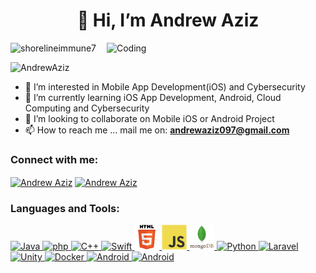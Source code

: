 # <h1 align="center">👋 Hi, I’m Andrew Aziz</h1>

<!-- <img align="right" alt="Coding" width="250" src="https://user-images.githubusercontent.com/74116427/220767152-3953ea82-ea2e-4c3f-8ff5-9e36cb276ec6.gif"> -->

<img align="right" alt="Coding" width="350" src="https://user-images.githubusercontent.com/74116427/221381631-002496d5-cbea-47d2-a9a7-a3d33ce31cb5.gif">

![shorelineimmune7](https://user-images.githubusercontent.com/74116427/226705210-945997c9-3244-47a5-9c53-fc72b3d6ca49.png)

<p align="left"><img src="https://komarev.com/ghpvc/?username=Andrewaziz99&label=Profile%20views&color=0e75b6&style=flat" alt="AndrewAziz"/> </p>

- 👀 I’m interested in Mobile App Development(iOS) and Cybersecurity
- 🌱 I’m currently learning iOS App Development, Android, Cloud Computing and Cybersecurity
- 💞️ I’m looking to collaborate on Mobile iOS or Android Project
- 📫 How to reach me ... mail me on: **andrewaziz097@gmail.com**


<h3 align="left">Connect with me:</h3>


<p align="left">
<a href="https://www.linkedin.com/in/andrew-aziz-9581951b0/" target="blank"><img align="center" src="https://raw.githubusercontent.com/rahuldkjain/github-profile-readme-generator/master/src/images/icons/Social/linked-in-alt.svg" alt="Andrew Aziz" height="30" width="40" /></a>
<a href="https://www.facebook.com/AndrewAziz20/" target="blank"><img align="center" src="https://raw.githubusercontent.com/rahuldkjain/github-profile-readme-generator/master/src/images/icons/Social/facebook.svg" alt="Andrew Aziz" height="30" width="40" /></a>
</p>


<h3 align="left">Languages and Tools:</h3>




<p align="left"> <a href="https://user-images.githubusercontent.com/74116427/220764912-8e608a0c-10a6-49de-8837-200304f6bfcf.png" target="_blank"> <img src="https://user-images.githubusercontent.com/74116427/220764912-8e608a0c-10a6-49de-8837-200304f6bfcf.png" alt="Java" width="40" height="40"/> </a> <a href="https://user-images.githubusercontent.com/74116427/220765396-b4d4c071-303c-487d-95f5-69415f595cd5.png" target="_blank" rel="noreferrer"> <img src="https://user-images.githubusercontent.com/74116427/220765396-b4d4c071-303c-487d-95f5-69415f595cd5.png" alt="php" width="40" height="40"/> </a> <a href="https://user-images.githubusercontent.com/74116427/220765756-35b52eef-8712-4350-bc17-e523910ee7fc.png" target="_blank" rel="noreferrer"> <img src="https://user-images.githubusercontent.com/74116427/220765756-35b52eef-8712-4350-bc17-e523910ee7fc.png" alt="C++" width="40" height="40"/> </a> <a href="https://user-images.githubusercontent.com/74116427/220766303-5cfe8af5-e832-4625-a043-4da563406b59.png" target="_blank" rel="noreferrer"> <img src="https://user-images.githubusercontent.com/74116427/220766303-5cfe8af5-e832-4625-a043-4da563406b59.png" alt="Swift" width="40" height="40"/> </a> <a href="https://www.w3.org/html/" target="_blank" rel="noreferrer"> <img src="https://raw.githubusercontent.com/devicons/devicon/master/icons/html5/html5-original-wordmark.svg" alt="html5" width="40" height="40"/> </a>  <a href="https://developer.mozilla.org/en-US/docs/Web/JavaScript" target="_blank" rel="noreferrer"> <img src="https://raw.githubusercontent.com/devicons/devicon/master/icons/javascript/javascript-original.svg" alt="javascript" width="40" height="40"/> </a> <a href="https://www.mongodb.com/" target="_blank" rel="noreferrer"> <img src="https://raw.githubusercontent.com/devicons/devicon/master/icons/mongodb/mongodb-original-wordmark.svg" alt="mongodb" width="40" height="40"/> </a> <a href="https://www.python.org/" target="_blank" rel="noreferrer"> <img src="https://user-images.githubusercontent.com/74116427/221379208-b1ede152-a9bf-4d76-a225-9c7329736053.png" alt="Python" width="40" height="40"/> </a> <a href="https://laravel.com/" target="_blank" rel="noreferrer"> <img src="https://user-images.githubusercontent.com/74116427/221381228-1b8bd4c8-d1ff-445b-9547-f20f2583daae.svg" alt="Laravel" width="40" height="40"/> </a> <a href="https://unity.com/" target="_blank" rel="noreferrer"> <img src="https://user-images.githubusercontent.com/74116427/221381290-d7b671bd-d367-4cf9-a61e-b110da9fd970.png" alt="Unity" width="40" height="40"/> </a> <a href="https://www.docker.com/" target="_blank" rel="noreferrer"> <img src="https://user-images.githubusercontent.com/74116427/221381369-d403ee5b-4a55-4b1a-9720-bfe1073cdfa1.png" alt="Docker" width="40" height="40"/> </a> <a href="https://www.android.com/" target="_blank" rel="noreferrer"> <img src="https://user-images.githubusercontent.com/74116427/221381397-98ab4cff-67c5-4902-980e-a636b05fa355.png" alt="Android" width="40" height="40"/> </a> <a href="https://socket.io/" target="_blank" rel="noreferrer"> <img src="https://user-images.githubusercontent.com/74116427/224559008-f97cc0d6-6329-421c-80e7-aeb485b6858f.svg" alt="Android" width="40" height="40"/> </a> </p>







<!---
Andrewaziz99/Andrewaziz99 is a ✨ special ✨ repository because its `README.md` (this file) appears on your GitHub profile.
You can click the Preview link to take a look at your changes.
--->
